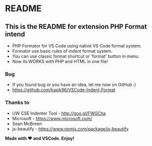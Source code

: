# README
## This is the README for extension PHP Format intend

* PHP Formator for VS Code using native VS Code format system.
* Formator use basic rules of indent format system.
* You can use classic format shortcut or 'format' button in menu.
* Now its WORKS with PHP and HTML in one file!

### Bug
* If you found bug or you have an idea, let me now on GitHub :)
* https://github.com/kasik96/VSCode-Indent-Format

### Thanks to
* UW CSE Indenter Tool - http://goo.gl/FWGCha
* Microsoft - https://www.microsoft.com/
* Sean McBreen 
* js-beautify - https://www.npmjs.com/package/js-beautify


**Made with ♥ and VSCode. Enjoy!**
